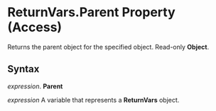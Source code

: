 
# ReturnVars.Parent Property (Access)

Returns the parent object for the specified object. Read-only  **Object**.


## Syntax

 _expression_. **Parent**

 _expression_ A variable that represents a **ReturnVars** object.

